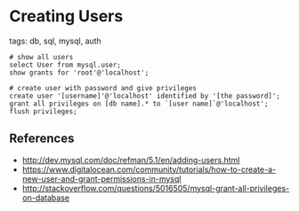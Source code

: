 # Creating Users

tags: db, sql, mysql, auth

```
# show all users
select User from mysql.user;
show grants for 'root'@'localhost';

# create user with password and give privileges
create user '[username]'@'localhost' identified by '[the password]';
grant all privileges on [db name].* to `[user name]`@'localhost';
flush privileges;
```

## References

* http://dev.mysql.com/doc/refman/5.1/en/adding-users.html
* https://www.digitalocean.com/community/tutorials/how-to-create-a-new-user-and-grant-permissions-in-mysql
* http://stackoverflow.com/questions/5016505/mysql-grant-all-privileges-on-database

